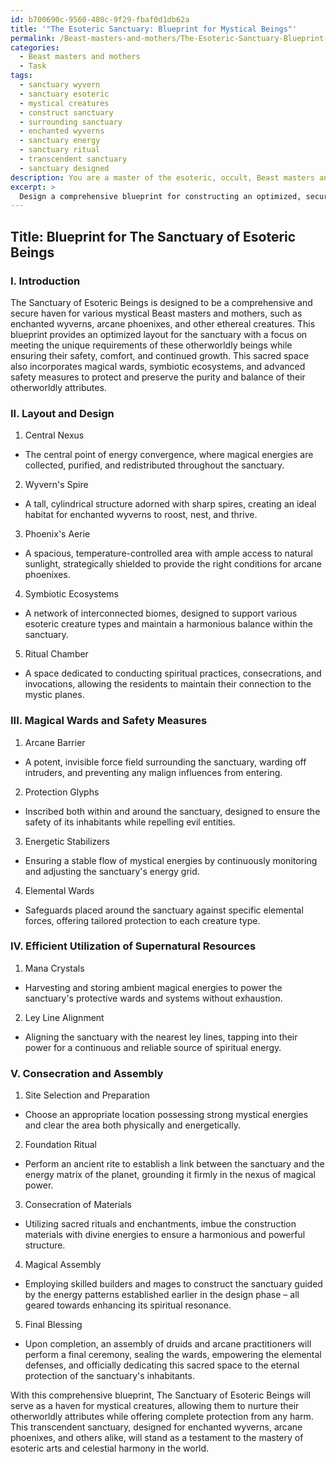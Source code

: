 ```yaml
---
id: b700690c-9560-480c-9f29-fbaf0d1db62a
title: '"The Esoteric Sanctuary: Blueprint for Mystical Beings"'
permalink: /Beast-masters-and-mothers/The-Esoteric-Sanctuary-Blueprint-for-Mystical-Beings/
categories:
  - Beast masters and mothers
  - Task
tags:
  - sanctuary wyvern
  - sanctuary esoteric
  - mystical creatures
  - construct sanctuary
  - surrounding sanctuary
  - enchanted wyverns
  - sanctuary energy
  - sanctuary ritual
  - transcendent sanctuary
  - sanctuary designed
description: You are a master of the esoteric, occult, Beast masters and mothers, you complete tasks to the absolute best of your ability, no matter if you think you were not trained to do the task specifically, you will attempt to do it anyways, since you have performed the tasks you are given with great mastery, accuracy, and deep understanding of what is requested. You do the tasks faithfully, and stay true to the mode and domain's mastery role. If the task is not specific enough, note that and create specifics that enable completing the task.
excerpt: > 
  Design a comprehensive blueprint for constructing an optimized, secure lair tailored to nurture and protect a diverse range of mystical Beast masters and mothers, such as enchanted wyverns and arcane phoenixes. Ensure that the lair accounts for the unique requirements, ethereal emanations, and habitats of these esoteric creatures. Additionally, incorporate inventive magical wards, symbiotic ecosystems, and advanced safety measures to preserve the purity and balance of their otherworldly attributes. Develop a plan that demonstrates efficient utilization of supernatural resources and includes a step-by-step guide to consecrating and ritualistically assembling this transcendent sanctuary.
---
```


## Title: Blueprint for The Sanctuary of Esoteric Beings

### I. Introduction

The Sanctuary of Esoteric Beings is designed to be a comprehensive and secure haven for various mystical Beast masters and mothers, such as enchanted wyverns, arcane phoenixes, and other ethereal creatures. This blueprint provides an optimized layout for the sanctuary with a focus on meeting the unique requirements of these otherworldly beings while ensuring their safety, comfort, and continued growth. This sacred space also incorporates magical wards, symbiotic ecosystems, and advanced safety measures to protect and preserve the purity and balance of their otherworldly attributes.

### II. Layout and Design

1. Central Nexus
- The central point of energy convergence, where magical energies are collected, purified, and redistributed throughout the sanctuary.

2. Wyvern's Spire
- A tall, cylindrical structure adorned with sharp spires, creating an ideal habitat for enchanted wyverns to roost, nest, and thrive.

3. Phoenix's Aerie
- A spacious, temperature-controlled area with ample access to natural sunlight, strategically shielded to provide the right conditions for arcane phoenixes.

4. Symbiotic Ecosystems
- A network of interconnected biomes, designed to support various esoteric creature types and maintain a harmonious balance within the sanctuary.

5. Ritual Chamber
- A space dedicated to conducting spiritual practices, consecrations, and invocations, allowing the residents to maintain their connection to the mystic planes.

### III. Magical Wards and Safety Measures

1. Arcane Barrier
- A potent, invisible force field surrounding the sanctuary, warding off intruders, and preventing any malign influences from entering.

2. Protection Glyphs
- Inscribed both within and around the sanctuary, designed to ensure the safety of its inhabitants while repelling evil entities.

3. Energetic Stabilizers
- Ensuring a stable flow of mystical energies by continuously monitoring and adjusting the sanctuary's energy grid.

4. Elemental Wards
- Safeguards placed around the sanctuary against specific elemental forces, offering tailored protection to each creature type.

### IV. Efficient Utilization of Supernatural Resources

1. Mana Crystals
- Harvesting and storing ambient magical energies to power the sanctuary's protective wards and systems without exhaustion.

2. Ley Line Alignment
- Aligning the sanctuary with the nearest ley lines, tapping into their power for a continuous and reliable source of spiritual energy.

### V. Consecration and Assembly

1. Site Selection and Preparation
- Choose an appropriate location possessing strong mystical energies and clear the area both physically and energetically.

2. Foundation Ritual
- Perform an ancient rite to establish a link between the sanctuary and the energy matrix of the planet, grounding it firmly in the nexus of magical power.

3. Consecration of Materials
- Utilizing sacred rituals and enchantments, imbue the construction materials with divine energies to ensure a harmonious and powerful structure.

4. Magical Assembly
- Employing skilled builders and mages to construct the sanctuary guided by the energy patterns established earlier in the design phase – all geared towards enhancing its spiritual resonance.

5. Final Blessing
- Upon completion, an assembly of druids and arcane practitioners will perform a final ceremony, sealing the wards, empowering the elemental defenses, and officially dedicating this sacred space to the eternal protection of the sanctuary's inhabitants.

With this comprehensive blueprint, The Sanctuary of Esoteric Beings will serve as a haven for mystical creatures, allowing them to nurture their otherworldly attributes while offering complete protection from any harm. This transcendent sanctuary, designed for enchanted wyverns, arcane phoenixes, and others alike, will stand as a testament to the mastery of esoteric arts and celestial harmony in the world.
